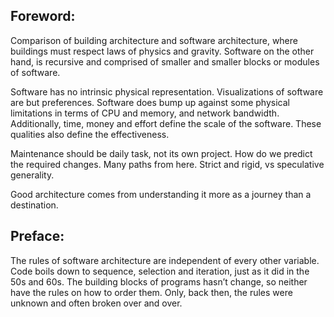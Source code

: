 ## Foreword:

Comparison of building architecture and software architecture, where buildings must respect laws of physics and gravity. Software on the other hand, is recursive and comprised of smaller and smaller blocks or modules of software.

Software has no intrinsic physical representation. Visualizations of software are but preferences. Software does bump up against some physical limitations in terms of CPU and memory, and network bandwidth. Additionally, time, money and effort define the scale of the software. These qualities also define the effectiveness.

Maintenance should be daily task, not its own project. How do we predict the required changes. Many paths from here. Strict and rigid, vs speculative generality.

Good architecture comes from understanding it more as a journey than a destination.

## Preface:

The rules of software architecture are independent of every other variable. Code boils down to sequence, selection and iteration, just as it did in the 50s and 60s. The building blocks of programs hasn’t change, so neither have the rules on how to order them. Only, back then, the rules were unknown and often broken over and over.
